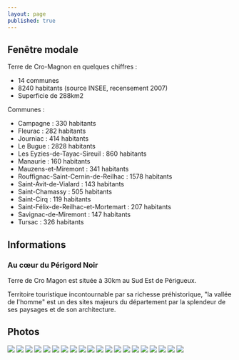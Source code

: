 ```yaml
---
layout: page
published: true
---
```


## Fenêtre modale
Terre de Cro-Magnon en quelques chiffres :
- 14 communes
- 8240 habitants (source INSEE, recensement 2007)
- Superficie de 288km2

Communes :
- Campagne : 330 habitants
- Fleurac : 282 habitants
- Journiac : 414 habitants
- Le Bugue : 2828 habitants
- Les Eyzies-de-Tayac-Sireuil : 860 habitants
- Manaurie : 160 habitants
- Mauzens-et-Miremont : 341 habitants
- Rouffignac-Saint-Cernin-de-Reilhac : 1578 habitants
- Saint-Avit-de-Vialard : 143 habitants
- Saint-Chamassy : 505 habitants
- Saint-Cirq : 119 habitants
- Saint-Félix-de-Reilhac-et-Mortemart : 207 habitants
- Savignac-de-Miremont : 147 habitants
- Tursac : 326 habitants

## Informations
### Au cœur du Périgord Noir
Terre de Cro Magon est située à 30km au Sud Est de Périgueux.

Territoire touristique incontournable par sa richesse préhistorique, "la vallée de l'homme" est un  des sites majeurs du département par la splendeur de ses paysages et de son architecture.

## Photos
![](data/images/9/portrait/CROMAGNON_CHEM2.jpg)
![](data/images/9/portrait/CROMAGNON_CHEM3.jpg)
![](data/images/9/portrait/CROMAGNON_CHEM4.jpg)
![](data/images/9/portrait/CROMAGNON_CHEM5.jpg)
![](data/images/9/portrait/CROMAGNON_CHEM8.jpg)
![](data/images/9/portrait/CRO_MAGNON_croquis.jpg)
![](data/images/9/portrait/CRO_MAGNON_D5_R09.jpg)
![](data/images/9/portrait/CRO_MAGNON_P2_01.jpg)
![](data/images/9/portrait/CRO_MAGNON_P2_05.jpg)
![](data/images/9/portrait/CRO_MAGNON_P2_06.jpg)
![](data/images/9/portrait/CRO_MAGNON_P3_01.jpg)
![](data/images/9/portrait/CRO_MAGNON_P3_06.jpg)
![](data/images/9/portrait/CRO_MAGNON_P4_06.jpg)
![](data/images/9/portrait/CRO_MAGNON_P4_07.jpg)
![](data/images/9/portrait/CRO_MAGNON_P4_08.jpg)
![](data/images/9/portrait/CRO_MAGNON_P5_01.jpg)
![](data/images/9/portrait/CRO_MAGNON_P5_02.jpg)
![](data/images/9/portrait/CRO_MAGNON_P5_05.jpg)
![](data/images/9/portrait/CRO_MAGNON_P5_07.jpg)
![](data/images/9/portrait/CRO_MAGNON_P5_08.jpg)
